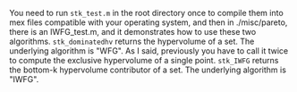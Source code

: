 You need to run `stk_test.m` in the root directory once to compile them into mex files compatible with your operating system, and then in ./misc/pareto, there is an IWFG_test.m, and it demonstrates how to use these two algorithms.
`stk_dominatedhv` returns the hypervolume of a set. The underlying algorithm is "WFG". As I said, previously you have to call it twice to compute the exclusive hypervolume of a single point.
`stk_IWFG` returns the bottom-k hypervolume contributor of a set. The underlying algorithm is "IWFG".
